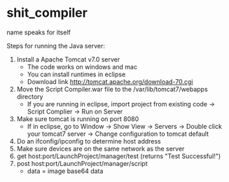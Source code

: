 shit_compiler
=============

name speaks for itself

Steps for running the Java server:
1) Install a Apache Tomcat v7.0 server
    - The code works on windows and mac
    - You can install runtimes in eclipse
    - Download link http://tomcat.apache.org/download-70.cgi
2) Move the Script Compiler.war file to the /var/lib/tomcat7/webapps directory
    - If you are running in eclipse, import project from existing code -> Script Complier -> Run on Server
3) Make sure tomcat is running on port 8080
    - If in eclipse, go to Window -> Show View -> Servers -> Double click your tomcat7 server -> Change configuration to tomcat default
4) Do an ifconfig/ipconfig to determine host address
5) Make sure devices are on the same network as the server
6) get  host:port/LaunchProject/manager/test (returns "Test Successful!")
7) post host:port/LaunchProject/manager/script
    - data = image base64 data
